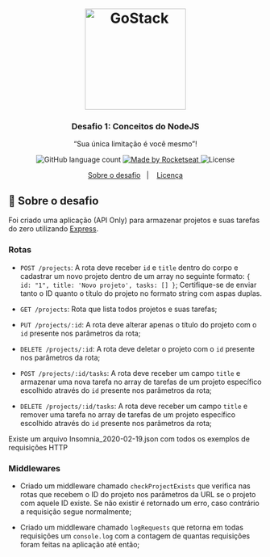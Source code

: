 <h1 align="center">
    <img alt="GoStack" src="https://rocketseat-cdn.s3-sa-east-1.amazonaws.com/bootcamp-header.png" width="200px" />
</h1>

<h3 align="center">
  Desafio 1: Conceitos do NodeJS
</h3>

<p align="center">“Sua única limitação é você mesmo”!</blockquote>

<p align="center">
  <img alt="GitHub language count" src="https://img.shields.io/github/languages/count/rocketseat/bootcamp-gostack-desafio-01?color=%2304D361">

  <a href="https://rocketseat.com.br">
    <img alt="Made by Rocketseat" src="https://img.shields.io/badge/made%20by-Rocketseat-%2304D361">
  </a>

  <img alt="License" src="https://img.shields.io/badge/license-MIT-%2304D361">
</p>

<p align="center">
  <a href="https://github.com/Rocketseat/bootcamp-gostack-desafio-01#rocket-sobre-o-desafio">Sobre o desafio</a>&nbsp;&nbsp;&nbsp;|&nbsp;&nbsp;&nbsp;
  <a href="https://github.com/Rocketseat/bootcamp-gostack-desafio-01#memo-licen%C3%A7a">Licença</a>
</p>

## :rocket: Sobre o desafio

Foi criado uma aplicação (API Only) para armazenar projetos e suas tarefas do zero utilizando [Express](https://expressjs.com/pt-br/).

### Rotas

- `POST /projects`: A rota deve receber `id` e `title` dentro do corpo e cadastrar um novo projeto dentro de um array no seguinte formato: `{ id: "1", title: 'Novo projeto', tasks: [] }`; Certifique-se de enviar tanto o ID quanto o título do projeto no formato string com aspas duplas.

- `GET /projects`: Rota que lista todos projetos e suas tarefas;

- `PUT /projects/:id`: A rota deve alterar apenas o título do projeto com o `id` presente nos parâmetros da rota;

- `DELETE /projects/:id`: A rota deve deletar o projeto com o `id` presente nos parâmetros da rota;

- `POST /projects/:id/tasks`: A rota deve receber um campo `title` e armazenar uma nova tarefa no array de tarefas de um projeto específico escolhido através do `id` presente nos parâmetros da rota;

- `DELETE /projects/:id/tasks`: A rota deve receber um campo `title` e remover uma tarefa no array de tarefas de um projeto específico escolhido através do `id` presente nos parâmetros da rota;

Existe um arquivo Insomnia_2020-02-19.json com todos os exemplos de requisições HTTP

### Middlewares

- Criado um middleware chamado ```checkProjectExists``` que verifica nas rotas que recebem o ID do projeto nos parâmetros da URL se o projeto com aquele ID existe. Se não existir é retornado um erro, caso contrário a requisição segue normalmente;

- Criado um middleware chamado ```logRequests``` que retorna em todas requisições um `console.log` com a contagem de quantas requisições foram feitas na aplicação até então;
